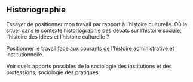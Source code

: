 ## Historiographie

Essayer de positionner mon travail par rapport à l’histoire culturelle. Où le situer dans le contexte historiographie des débats sur l’histoire sociale, l’histoire des idées et l’histoire culturelle ?

Positionner le travail face aux courants de l’histoire administrative et institutionnelle.

Voir quels apports possibles de la sociologie des institutions et des professions, sociologie des pratiques.

